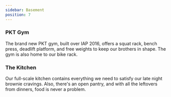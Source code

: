 ```yaml
---
sidebar: Basement
position: 7
---
```

### PKT Gym

The brand new PKT gym, built over IAP 2016, offers a squat rack, bench press, deadlift platform, and free weights to keep our brothers in shape. The gym is also home to our bike rack.

### The Kitchen

Our full-scale kitchen contains everything we need to satisfy our late night brownie cravings. Also, there's an open pantry, and with all the leftovers from dinners, food is never a problem.
